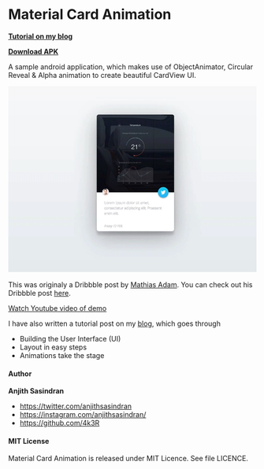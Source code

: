 # Material Card Animation
**[Tutorial on my blog](http://anjithsasindran.in/blog/2015/09/05/material-card-animation/)**

**[Download APK](https://s3.amazonaws.com/anjithsasindran.in/blog/assets/2015-09-05/material_card_animation_v1.0.0.apk)**

A sample android application, which makes use of ObjectAnimator, Circular Reveal & Alpha animation to create beautiful CardView UI.

![Material Card Animation by Mathias Adam](/demo/screenshot.gif)

This was originaly a Dribbble post by [Mathias Adam](https://dribbble.com/Madgraphism). You can check out his Dribbble post [here](https://dribbble.com/shots/2089657-Materials-Sharing-Card).

[Watch Youtube video of demo](https://www.youtube.com/watch?v=Cvjgyl14fIE)

I have also written a tutorial post on my [blog](http://anjithsasindran.in/blog/2015/09/05/material-card-animation/), which goes through
- Building the User Interface (UI)
- Layout in easy steps
- Animations take the stage

#### Author
**Anjith Sasindran**
- https://twitter.com/anjithsasindran
- https://instagram.com/anjithsasindran/
- https://github.com/4k3R

#### MIT License

Material Card Animation is released under MIT Licence. See file LICENCE.
